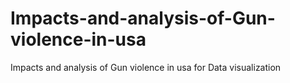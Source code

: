 # Impacts-and-analysis-of-Gun-violence-in-usa
Impacts and analysis of Gun violence in usa for Data visualization
